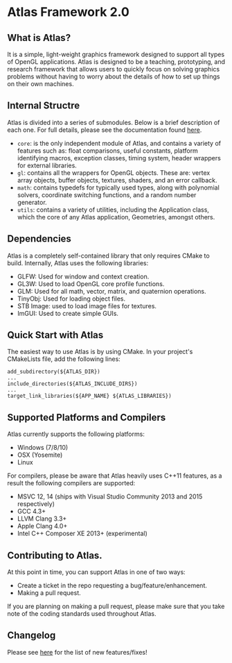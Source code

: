 # Atlas Framework 2.0

## What is Atlas?
It is a simple, light-weight graphics framework designed to support all types of
OpenGL applications. Atlas is designed to be a teaching, prototyping, and
research framework that allows users to quickly focus on solving graphics 
problems without having to worry about the details of how to set up things on 
their own machines.

## Internal Structre
Atlas is divided into a series of submodules. Below is a brief description of
each one. For full details, please see the documentation found 
[here](https://marovira.github.io/atlas/).

* ``core``: is the only independent module of Atlas, and contains a variety of
  features such as: float comparisons, useful constants, platform identifying
  macros, exception classes, timing system, header wrappers for external
  libraries.
* ``gl``: contains all the wrappers for OpenGL objects. These are: vertex array
  objects, buffer objects, textures, shaders, and an error callback.
* ``math``: contains typedefs for typically used types, along with polynomial
  solvers, coordinate switching functions, and a random number generator.
* ``utils``: contains a variety of utilities, including the Application class,
  which the core of any Atlas application, Geometries, amongst others.

## Dependencies
Atlas is a completely self-contained library that only requires CMake to build.
Internally, Atlas uses the following libraries:

* GLFW: Used for window and context creation.
* GL3W: Used to load OpenGL core profile functions.
* GLM: Used for all math, vector, matrix, and quaternion operations.
* TinyObj: Used for loading object files.
* STB Image: used to load image files for textures.
* ImGUI: Used to create simple GUIs.

## Quick Start with Atlas
The easiest way to use Atlas is by using CMake. In your project's CMakeLists file, add the following lines:

~~~{.CMake}
add_subdirectory(${ATLAS_DIR})
...
include_directories(${ATLAS_INCLUDE_DIRS})
...
target_link_libraries(${APP_NAME} ${ATLAS_LIBRARIES})
~~~

## Supported Platforms and Compilers
Atlas currently supports the following platforms:

* Windows (7/8/10)
* OSX (Yosemite)
* Linux

For compilers, please be aware that Atlas heavily uses C++11 features, as a result
the following compilers are supported:

* MSVC 12, 14 (ships with Visual Studio Community 2013 and 2015 respectively)
* GCC 4.3+
* LLVM Clang 3.3+
* Apple Clang 4.0+
* Intel C++ Composer XE 2013+ (experimental)

## Contributing to Atlas.
At this point in time, you can support Atlas in one of two ways:

* Create a ticket in the repo requesting a bug/feature/enhancement.
* Making a pull request.

If you are planning on making a pull request, please make sure that you take note of the coding standards used throughout Atlas.

## Changelog
Please see [here](https://github.com/marovira/atlas/wiki/Changelog) for the list of new features/fixes!
